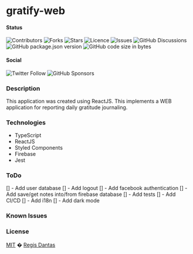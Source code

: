 # gratify-web

#### Status

![Contributors](https://img.shields.io/github/contributors/regisdantas/gratify-web?style=plastic)
![Forks](https://img.shields.io/github/forks/regisdantas/gratify-web)
![Stars](https://img.shields.io/github/stars/regisdantas/gratify-web)
![Licence](https://img.shields.io/github/license/regisdantas/gratify-web)
![Issues](https://img.shields.io/github/issues/regisdantas/gratify-web)
![GitHub Discussions](https://img.shields.io/github/discussions/regisdantas/gratify-web)
![GitHub package.json version](https://img.shields.io/github/package-json/v/regisdantas/gratify-web)
![GitHub code size in bytes](https://img.shields.io/github/languages/code-size/regisdantas/gratify-web)

#### Social

![Twitter Follow](https://img.shields.io/twitter/follow/regisdantas?style=social)
![GitHub Sponsors](https://img.shields.io/github/sponsors/regisdantas)

### Description

This application was created using ReactJS. This implements a WEB application for reporting daily gratitude journaling.

### Technologies

- TypeScript
- ReactJS
- Styled Components
- Firebase
- Jest

### ToDo

[] - Add user database
[] - Add logout
[] - Add facebook authentication
[] - Add save/get notes into/from firebase database
[] - Add tests
[] - Add CI/CD
[] - Add i18n
[] - Add dark mode

### Known Issues

### License

[MIT][license] � [Regis Dantas][author]

[author]: https://www.linkedin.com/in/regismdantas/
[license]: license
